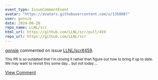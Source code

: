 ```yaml
---
event_type: IssueCommentEvent
avatar: "https://avatars.githubusercontent.com/u/135808?"
user: gonsie
date: 2024-06-28
repo_name: LLNL/scr
html_url: https://github.com/LLNL/scr/pull/459
repo_url: https://github.com/LLNL/scr
---
```


<a href='https://github.com/gonsie' target='_blank'>gonsie</a> commented on issue <a href='https://github.com/LLNL/scr/pull/459' target='_blank'>LLNL/scr#459</a>.

<small>This PR is so outdated that I'm closing it rather than figure out how to bring it up to date. We may want to revisit this some day... but not today....</small>

<a href='https://github.com/LLNL/scr/pull/459' target='_blank'>View Comment</a>